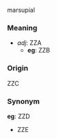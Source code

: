 marsupial
### Meaning
+ _adj_: ZZA
    + __eg__: ZZB

### Origin

ZZC

### Synonym

__eg__: ZZD

+ ZZE


